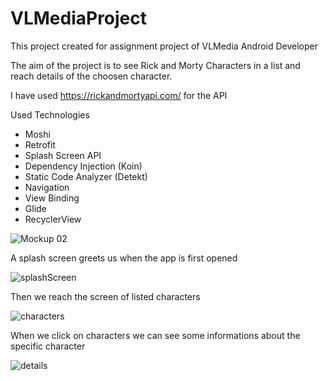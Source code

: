 # VLMediaProject

This project created for assignment project of VLMedia Android Developer

The aim of the project is to see Rick and Morty Characters in a list and reach details of the choosen character.

I have used https://rickandmortyapi.com/ for the API

Used Technologies

* Moshi
* Retrofit
* Splash Screen API
* Dependency Injection (Koin)
* Static Code Analyzer (Detekt)
* Navigation
* View Binding
* Glide
* RecyclerView

![Mockup 02](https://user-images.githubusercontent.com/72108390/170865545-fdb78a2e-a5f9-4c7f-b873-fd871dc87fb1.png)

A splash screen greets us when the app is first opened

![splashScreen](https://user-images.githubusercontent.com/72108390/170865573-2981e3e6-d281-4722-b308-685e93b9fd83.png)

Then we reach the screen of listed characters 

![characters](https://user-images.githubusercontent.com/72108390/170865608-c5f02050-e9a4-41c8-8dc4-1c4eaf50143e.png)

When we click on characters we can see some informations about the specific character

![details](https://user-images.githubusercontent.com/72108390/170865638-64527bc6-e3d4-44f8-8c5d-f60f2c5db5cd.png)
